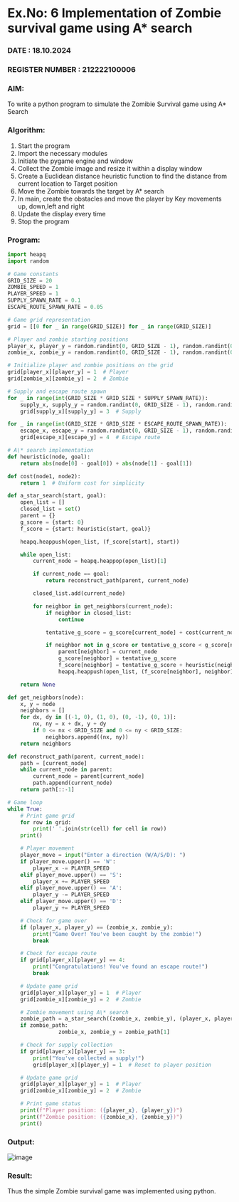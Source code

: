# Ex.No: 6  Implementation of Zombie survival game using A* search  
### DATE : 18.10.2024
### REGISTER NUMBER : 212222100006
### AIM: 
To write a python program to simulate the Zomibie Survival game using A* Search 
### Algorithm:
1. Start the program
2. Import the necessary modules
3. Initiate the pygame engine and window
4. Collect the Zombie image and resize it within a display window 
5. Create a Euclidean distance heuristic function to find the distance from current location to Target position
6.  Move the Zombie towards the target by A* search 
7.  In main, create the obstacles and move the player by Key movements up, down,left and right 
10.  Update the display every time 
11.  Stop the program
 ### Program:
```py
import heapq
import random

# Game constants
GRID_SIZE = 20
ZOMBIE_SPEED = 1
PLAYER_SPEED = 1
SUPPLY_SPAWN_RATE = 0.1
ESCAPE_ROUTE_SPAWN_RATE = 0.05

# Game grid representation
grid = [[0 for _ in range(GRID_SIZE)] for _ in range(GRID_SIZE)]

# Player and zombie starting positions
player_x, player_y = random.randint(0, GRID_SIZE - 1), random.randint(0, GRID_SIZE - 1)
zombie_x, zombie_y = random.randint(0, GRID_SIZE - 1), random.randint(0, GRID_SIZE - 1)

# Initialize player and zombie positions on the grid
grid[player_x][player_y] = 1  # Player
grid[zombie_x][zombie_y] = 2  # Zombie

# Supply and escape route spawn
for _ in range(int(GRID_SIZE * GRID_SIZE * SUPPLY_SPAWN_RATE)):
    supply_x, supply_y = random.randint(0, GRID_SIZE - 1), random.randint(0, GRID_SIZE - 1)
    grid[supply_x][supply_y] = 3  # Supply

for _ in range(int(GRID_SIZE * GRID_SIZE * ESCAPE_ROUTE_SPAWN_RATE)):
    escape_x, escape_y = random.randint(0, GRID_SIZE - 1), random.randint(0, GRID_SIZE - 1)
    grid[escape_x][escape_y] = 4  # Escape route

# A\* search implementation
def heuristic(node, goal):
    return abs(node[0] - goal[0]) + abs(node[1] - goal[1])

def cost(node1, node2):
    return 1  # Uniform cost for simplicity

def a_star_search(start, goal):
    open_list = []
    closed_list = set()
    parent = {}
    g_score = {start: 0}
    f_score = {start: heuristic(start, goal)}

    heapq.heappush(open_list, (f_score[start], start))

    while open_list:
        current_node = heapq.heappop(open_list)[1]

        if current_node == goal:
            return reconstruct_path(parent, current_node)

        closed_list.add(current_node)

        for neighbor in get_neighbors(current_node):
            if neighbor in closed_list:
                continue

            tentative_g_score = g_score[current_node] + cost(current_node, neighbor)

            if neighbor not in g_score or tentative_g_score < g_score[neighbor]:
                parent[neighbor] = current_node
                g_score[neighbor] = tentative_g_score
                f_score[neighbor] = tentative_g_score + heuristic(neighbor, goal)
                heapq.heappush(open_list, (f_score[neighbor], neighbor))

    return None

def get_neighbors(node):
    x, y = node
    neighbors = []
    for dx, dy in [(-1, 0), (1, 0), (0, -1), (0, 1)]:
        nx, ny = x + dx, y + dy
        if 0 <= nx < GRID_SIZE and 0 <= ny < GRID_SIZE:
            neighbors.append((nx, ny))
    return neighbors

def reconstruct_path(parent, current_node):
    path = [current_node]
    while current_node in parent:
        current_node = parent[current_node]
        path.append(current_node)
    return path[::-1]

# Game loop
while True:
    # Print game grid
    for row in grid:
        print(' '.join(str(cell) for cell in row))
    print()

    # Player movement
    player_move = input("Enter a direction (W/A/S/D): ")
    if player_move.upper() == 'W':
        player_x -= PLAYER_SPEED
    elif player_move.upper() == 'S':
        player_x += PLAYER_SPEED
    elif player_move.upper() == 'A':
        player_y -= PLAYER_SPEED
    elif player_move.upper() == 'D':
        player_y += PLAYER_SPEED

    # Check for game over
    if (player_x, player_y) == (zombie_x, zombie_y):
        print("Game Over! You've been caught by the zombie!")
        break

    # Check for escape route
    if grid[player_x][player_y] == 4:
        print("Congratulations! You've found an escape route!")
        break

    # Update game grid
    grid[player_x][player_y] = 1  # Player
    grid[zombie_x][zombie_y] = 2  # Zombie

    # Zombie movement using A\* search
    zombie_path = a_star_search((zombie_x, zombie_y), (player_x, player_y))
    if zombie_path:
                zombie_x, zombie_y = zombie_path[1]

    # Check for supply collection
    if grid[player_x][player_y] == 3:
        print("You've collected a supply!")
        grid[player_x][player_y] = 1  # Reset to player position

    # Update game grid
    grid[player_x][player_y] = 1  # Player
    grid[zombie_x][zombie_y] = 2  # Zombie

    # Print game status
    print(f"Player position: ({player_x}, {player_y})")
    print(f"Zombie position: ({zombie_x}, {zombie_y})")
    print()
```
### Output:
![image](https://github.com/user-attachments/assets/dcc4679b-a096-4b67-a4ca-6664973dba99)

### Result:
Thus the simple Zombie survival game was implemented using python.
